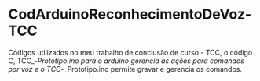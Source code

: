 # CodArduinoReconhecimentoDeVoz-TCC
Códigos utilizados no meu trabalho de conclusão de curso - TCC, o código C, TCC_-_Prototipo.ino para o arduino gerencia as ações para comandos por voz e o TCC_-_Prototipo.ino permite gravar e gerencia os comandos.
